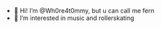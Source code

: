 - 👋 Hi! I’m @Wh0re4t0mmy, but u can call me fern
- 👀 I’m interested in music and rollerskating 

<!---
Wh0re4t0mmy/Wh0re4t0mmy is a ✨ special ✨ repository because its `README.md` (this file) appears on your GitHub profile.
You can click the Preview link to take a look at your changes.
--->

